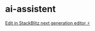 # ai-assistent

[Edit in StackBlitz next generation editor ⚡️](https://stackblitz.com/~/github.com/jowikroon/ai-assistent)